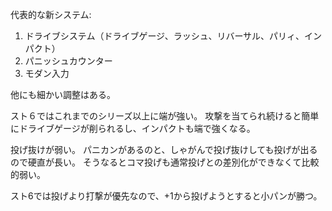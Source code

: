 代表的な新システム:

1. ドライブシステム（ドライブゲージ、ラッシュ、リバーサル、パリィ、インパクト）
2. パニッシュカウンター
3. モダン入力

他にも細かい調整はある。

スト６ではこれまでのシリーズ以上に端が強い。
攻撃を当てられ続けると簡単にドライブゲージが削られるし、インパクトも端で強くなる。

投げ抜けが弱い。
パニカンがあるのと、しゃがんで投げ抜けしても投げが出るので硬直が長い。
そうなるとコマ投げも通常投げとの差別化ができなくて比較的弱い。

スト6では投げより打撃が優先なので、+1から投げようとすると小パンが勝つ。
